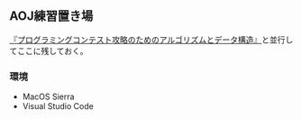 ## AOJ練習置き場

[『プログラミングコンテスト攻略のためのアルゴリズムとデータ構造』](https://book.mynavi.jp/ec/products/detail/id=35408)と並行してここに残しておく。

### 環境
- MacOS Sierra
- Visual Studio Code